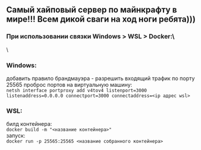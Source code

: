 ## Самый хайповый сервер по майнкрафту в мире!!! Всем дикой сваги на ход ноги ребята)))



### При использовании связки Windows > WSL > Docker:\
\

### Windows: 
добавить правило брандмауэра - разрешить входящий трафик по порту 25565
проброс портов на виртуальную машину:\
  `netsh interface portproxy add v4tov4 listenport=3000 listenaddress=0.0.0.0 connectport=3000 connectaddress=<ip адрес wsl>`

### WSL: 
билд контейнера:\
  `docker build -m "<название контейнера>"`\
запуск:\
  `docker run -p 25565:25565 <название собранного контейнера>`
